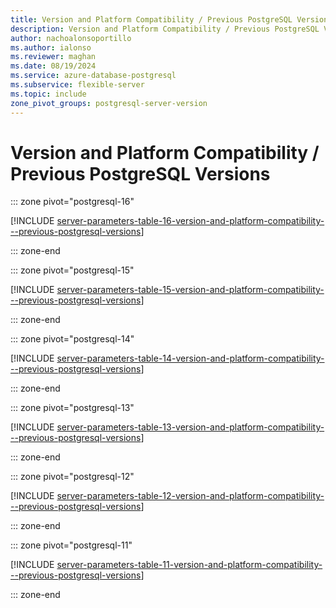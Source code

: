 ```yaml
---
title: Version and Platform Compatibility / Previous PostgreSQL Versions server parameters
description: Version and Platform Compatibility / Previous PostgreSQL Versions server parameters for Azure Database for PostgreSQL - Flexible Server.
author: nachoalonsoportillo
ms.author: ialonso
ms.reviewer: maghan
ms.date: 08/19/2024
ms.service: azure-database-postgresql
ms.subservice: flexible-server
ms.topic: include
zone_pivot_groups: postgresql-server-version
---
```

# Version and Platform Compatibility / Previous PostgreSQL Versions


::: zone pivot="postgresql-16"

[!INCLUDE [server-parameters-table-16-version-and-platform-compatibility---previous-postgresql-versions](./includes/server-parameters-table-16-version-and-platform-compatibility---previous-postgresql-versions.md)]

::: zone-end


::: zone pivot="postgresql-15"

[!INCLUDE [server-parameters-table-15-version-and-platform-compatibility---previous-postgresql-versions](./includes/server-parameters-table-15-version-and-platform-compatibility---previous-postgresql-versions.md)]

::: zone-end


::: zone pivot="postgresql-14"

[!INCLUDE [server-parameters-table-14-version-and-platform-compatibility---previous-postgresql-versions](./includes/server-parameters-table-14-version-and-platform-compatibility---previous-postgresql-versions.md)]

::: zone-end


::: zone pivot="postgresql-13"

[!INCLUDE [server-parameters-table-13-version-and-platform-compatibility---previous-postgresql-versions](./includes/server-parameters-table-13-version-and-platform-compatibility---previous-postgresql-versions.md)]

::: zone-end


::: zone pivot="postgresql-12"

[!INCLUDE [server-parameters-table-12-version-and-platform-compatibility---previous-postgresql-versions](./includes/server-parameters-table-12-version-and-platform-compatibility---previous-postgresql-versions.md)]

::: zone-end


::: zone pivot="postgresql-11"

[!INCLUDE [server-parameters-table-11-version-and-platform-compatibility---previous-postgresql-versions](./includes/server-parameters-table-11-version-and-platform-compatibility---previous-postgresql-versions.md)]

::: zone-end


